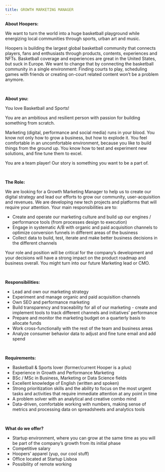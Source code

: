 ```yaml
---
title: GROWTH MARKETING MANAGER
---
```

<!--StartFragment-->

**About Hoopers:**

We want to turn the world into a huge basketball playground while energizing local communities through sports, urban art and music.

Hoopers is building the largest global basketball community that connects players, fans and enthusiasts through products, contents, experiences and NFTs. Basketball coverage and experiences are great in the United States, but suck in Europe. We want to change that by connecting the basketball community in a single environment: Finding courts to play, scheduling games with friends or creating on-court related content won’t be a problem anymore.

**<br>**

**About you:**

You love Basketball and Sports!

You are an ambitious and resilient person with passion for building something from scratch. 

Marketing (digital, performance and social media) runs in your blood. You know not only how to grow a business, but how to explode it. You feel comfortable in an uncomfortable environment, because you like to build things from the ground up. You know how to test and experiment new solutions, and fine tune them to excel.

You are a team player! Our story is something you want to be a part of.

**<br>**

**The Role:**

We are looking for a Growth Marketing Manager to help us to create our digital strategy and lead our efforts to grow our community, user-acquisition and revenues. We are developing new tech projects and platforms that will require your attention. Your main responsibilities are to:

* Create and operate our marketing culture and build up our engines / performance tools (from processes design to execution)
* Engage in systematic A/B with organic and paid acquisition channels to optimize conversion funnels in different areas of the business
* Collect data to build, test, iterate and make better business decisions in the different channels

Your role and position will be critical for the company’s development and your decisions will have a strong impact on the product roadmap and business overall. You might turn into our future Marketing lead or CMO.

**<br>**

**Responsibilities:**

* Lead and own our marketing strategy
* Experiment and manage organic and paid acquisition channels
* Own SEO and performance marketing
* Build transparency and traceability for all of our marketing - create and implement tools to track different channels and initiatives’ performance
* Prepare and monitor the marketing budget on a quarterly basis to allocate funds
* Work cross-functionally with the rest of the team and business areas
* Analyze consumer behavior data to adjust and fine tune email and add spend

**<br>**

**Requirements:**

* Basketball & Sports lover (former/current Hooper is a plus)
* Experience in Growth and Performance Marketing
* BSc / MSc in Business, Marketing or Data Science fields
* Excellent knowledge of English (written and spoken)
* Strong prioritization skills and the ability to focus on the most urgent tasks and activities that require immediate attention at any point in time
* A problem solver with an analytical and creative combo mind
* Data-driven, comfortable working with numbers, making sense of metrics and processing data on spreadsheets and analytics tools

**<br>**

**What do we offer?**

* Startup environment, where you can grow at the same time as you will be part of the company’s growth from its initial phase
* Competitive salary
* Hoopers’ apparel (yup, our cool stuff)
* Office located at Startup Lisboa
* Possibility of remote working

<!--EndFragment-->